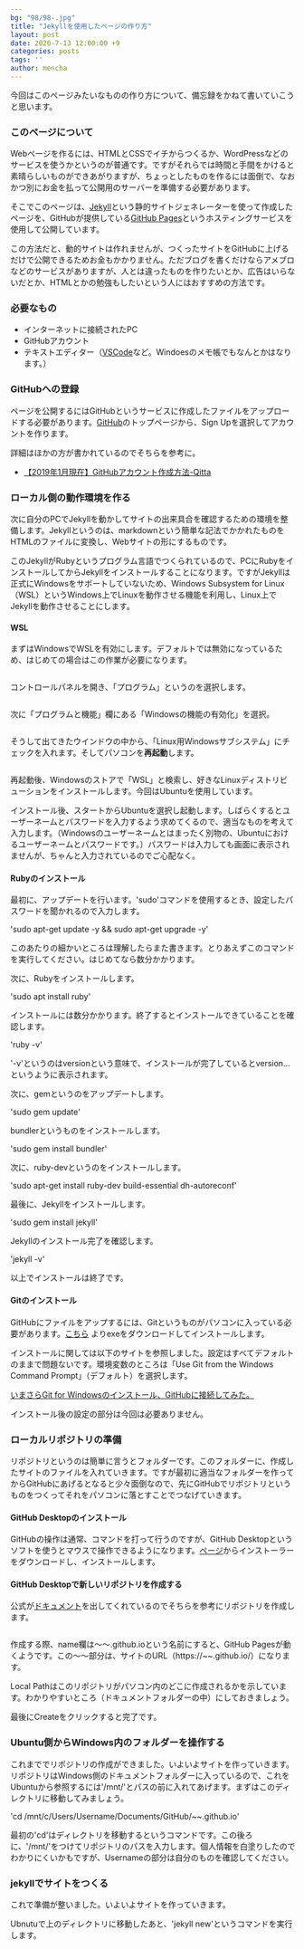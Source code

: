 ```yaml
---
bg: "98/98-.jpg"
title: "Jekyllを使用したページの作り方"
layout: post
date: 2020-7-13 12:00:00 +9
categories: posts
tags: ''
author: mencha
---
```


今回はこのページみたいなものの作り方について、備忘録をかねて書いていこうと思います。

### このページについて

Webページを作るには、HTMLとCSSでイチからつくるか、WordPressなどのサービスを使うかというのが普通です。ですがそれらでは時間と手間をかけると素晴らしいものができあがりますが、ちょっとしたものを作るには面倒で、なおかつ別にお金を払って公開用のサーバーを準備する必要があります。

そこでこのページは、[Jekyll](http://jekyllrb-ja.github.io/)という静的サイトジェネレーターを使って作成したページを、GitHubが提供している[GitHub Pages](https://pages.github.com/)というホスティングサービスを使用して公開しています。

この方法だと、動的サイトは作れませんが、つくったサイトをGitHubに上げるだけで公開できるためお金もかかりません。ただブログを書くだけならアメブロなどのサービスがありますが、人とは違ったものを作りたいとか、広告はいらないだとか、HTMLとかの勉強もしたいという人にはおすすめの方法です。

<!--more-->

### 必要なもの

- インターネットに接続されたPC
- GitHubアカウント
- テキストエディター（[VSCode](https://code.visualstudio.com/)など。Windoesのメモ帳でもなんとかはなります。）

### GitHubへの登録

ページを公開するにはGitHubというサービスに作成したファイルをアップロードする必要があります。[GitHub](https://github.com/)のトップページから、Sign Upを選択してアカウントを作ります。

詳細はほかの方が書かれているのでそちらを参考に。

- [【2019年1月現在】GitHubアカウント作成方法-Qitta](https://qiita.com/okumurakengo/items/848f7177765cf25fcde0)

### ローカル側の動作環境を作る

次に自分のPCでJekyllを動かしてサイトの出来具合を確認するための環境を整備します。Jekyllというのは、markdownという簡単な記法でかかれたものをHTMLのファイルに変換し、Webサイトの形にするものです。

このJekyllがRubyというプログラム言語でつくられているので、PCにRubyをインストールしてからJekyllをインストールすることになります。ですがJekyllは正式にWindowsをサポートしていないため、Windows Subsystem for Linux（WSL）というWindows上でLinuxを動作させる機能を利用し、Linux上でJekyllを動作させることにします。

#### WSL

まずはWindowsでWSLを有効にします。デフォルトでは無効になっているため、はじめての場合はこの作業が必要になります。

![]()

コントロールパネルを開き、「プログラム」というのを選択します。

![]()

次に「プログラムと機能」欄にある「Windowsの機能の有効化」を選択。

![]()

そうして出てきたウインドウの中から、「Linux用Windowsサブシステム」にチェックを入れます。そしてパソコンを**再起動**します。

![]()

再起動後、Windowsのストアで「WSL」と検索し、好きなLinuxディストリビューションをインストールします。今回はUbuntuを使用しています。

インストール後、スタートからUbuntuを選択し起動します。しばらくするとユーザーネームとパスワードを入力するよう求めてくるので、適当なものを考えて入力します。（Windowsのユーザーネームとはまったく別物の、Ubuntuにおけるユーザーネームとパスワードです。）パスワードは入力しても画面に表示されませんが、ちゃんと入力されているのでご心配なく。

#### Rubyのインストール

最初に、アップデートを行います。'sudo'コマンドを使用するとき、設定したパスワードを聞かれるので入力します。

'sudo apt-get update -y && sudo apt-get upgrade -y'

このあたりの細かいところは理解したらまた書きます。とりあえずこのコマンドを実行してください。はじめてなら数分かかります。

次に、Rubyをインストールします。

'sudo apt install ruby'

インストールには数分かかります。終了するとインストールできていることを確認します。

'ruby -v'

'-v'というのはversionという意味で、インストールが完了しているとversion...というように表示されます。

次に、gemというのをアップデートします。

'sudo gem update'

bundlerというものをインストールします。

'sudo gem install bundler'

次に、ruby-devというのをインストールします。

'sudo apt-get install ruby-dev build-essential dh-autoreconf'

最後に、Jekyllをインストールします。

'sudo gem install jekyll'

Jekyllのインストール完了を確認します。

'jekyll -v'

以上でインストールは終了です。

#### Gitのインストール

GitHubにファイルをアップするには、Gitというものがパソコンに入っている必要があります。[こちら](https://git-scm.com/downloads)
よりexeをダウンロードしてインストールします。

インストールに関しては以下のサイトを参照しました。設定はすべてデフォルトのままで問題ないです。環境変数のところは「Use Git from the Windows Command Prompt」（デフォルト）を選択します。

[いまさらGit for Windowsのインストール、GitHubに接続してみた。](https://qiita.com/manabu-watanabe/items/ecf1b434baf305adaa00)

インストール後の設定の部分は今回は必要ありません。

### ローカルリポジトリの準備

リポジトリというのは簡単に言うとフォルダーです。このフォルダーに、作成したサイトのファイルを入れていきます。ですが最初に適当なフォルダーを作ってからGitHubにあげるとなると少々面倒なので、先にGitHubでリポジトリというものをつくってそれをパソコンに落とすことでつなげていきます。

#### GitHub Desktopのインストール

GitHubの操作は通常、コマンドを打って行うのですが、GitHub Desktopというソフトを使うとマウスで操作できるようになります。[ページ](https://desktop.github.com/)からインストーラーをダウンロードし、インストールします。

#### GitHub Desktopで新しいリポジトリを作成する

公式が[ドキュメント](https://docs.github.com/en/free-pro-team@latest/desktop/installing-and-configuring-github-desktop/creating-your-first-repository-using-github-desktop)を出してくれているのでそちらを参考にリポジトリを作成します。

![]()

作成する際、name欄は～～.github.ioという名前にすると、GitHub Pagesが動くようです。この～～部分は、サイトのURL（https://~~.github.io/）になります。

Local Pathはこのリポジトリがパソコン内のどこに作成されるかを示しています。わかりやすいところ（ドキュメントフォルダーの中）にしておきましょう。

最後にCreateをクリックすると完了です。

### Ubuntu側からWindows内のフォルダーを操作する

これまででリポジトリの作成ができました。いよいよサイトを作っていきます。リポジトリはWindows側のドキュメントフォルダーに入っているので、これをUbuntuから参照するには'/mnt/'とパスの前に入れてあげます。まずはこのディレクトリに移動してみましょう。

'cd /mnt/c/Users/Username/Documents/GitHub/~~.github.io'

最初の'cd'はディレクトリを移動するというコマンドです。この後ろに、'/mnt/'をつけてリポジトリのパスを入力します。個人情報を白塗りしたのでわかりにくいかもですが、Usernameの部分は自分のものを確認してください。

### jekyllでサイトをつくる

これで準備が整いました。いよいよサイトを作っていきます。

Ubnutuで上のディレクトリに移動したあと、'jekyll new'というコマンドを実行します。

